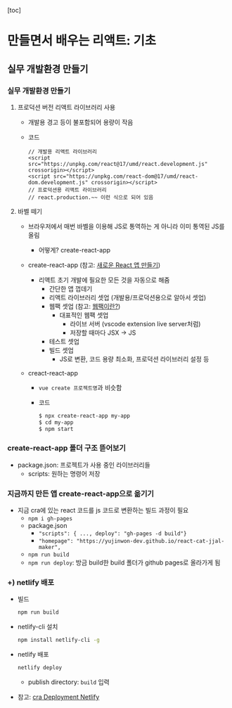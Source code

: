 [toc]

# 만들면서 배우는 리액트: 기초

## 실무 개발환경 만들기

### 실무 개발환경 만들기

1. 프로덕션 버전 리액트 라이브러리 사용

   - 개발용 경고 등이 불포함되어 용량이 작음

   - 코드

     ```react
     // 개발용 리액트 라이브러리
     <script src="https://unpkg.com/react@17/umd/react.development.js" crossorigin></script>
     <script src="https://unpkg.com/react-dom@17/umd/react-dom.development.js" crossorigin></script>
     // 프로덕션용 리액트 라이브러리
     // react.production.~~ 이런 식으로 되어 있음
     ```

2. 바벨 떼기

   - 브라우저에서 매번 바벨을 이용해 JS로 통역하는 게 아니라 이미 통역된 JS를 올림

     - 어떻게? create-react-app

   - create-react-app (참고: [새로운 React 앱 만들기](https://ko.reactjs.org/docs/create-a-new-react-app.html#create-react-app))

     - 리액트 초기 개발에 필요한 모든 것을 자동으로 해줌
       - 간단한 앱 껍데기
       - 리액트 라이브러리 셋업 (개발용/프로덕션용으로 알아서 셋업)
       - 웹팩 셋업 (참고: [웹팩이란?](https://joshua1988.github.io/webpack-guide/webpack/what-is-webpack.html))
         - 대표적인 웹팩 셋업
           - 라이브 서버 (vscode extension live server처럼)
           - 저장할 때마다 JSX -> JS
       - 테스트 셋업
       - 빌드 셋업
         - JS로 변환, 코드 용량 최소화, 프로덕션 라이브러리 설정 등

   - creact-react-app

     - `vue create 프로젝트명`과 비슷함

     - 코드

       ```bash
       $ npx create-react-app my-app
       $ cd my-app
       $ npm start
       ```

### create-react-app 폴더 구조 뜯어보기

- package.json: 프로젝트가 사용 중인 라이브러리들
  - scripts: 원하는 명령어 저장

### 지금까지 만든 앱 create-react-app으로 옮기기

- 지금 cra에 있는 react 코드를 js 코드로 변환하는 빌드 과정이 필요
  - `npm i gh-pages`
  - package.json
    - `"scripts": { ..., deploy": "gh-pages -d build"}`
    - `"homepage": "https://yujinwon-dev.github.io/react-cat-jjal-maker",`
  - `npm run build`
  - `npm run deploy`: 방금 build한 build 폴더가 github pages로 올라가게 됨

### +) netlify 배포

- 빌드

  ```bash
  npm run build
  ```

- netlify-cli 설치

  ```bash
  npm install netlify-cli -g
  ```

- netlify 배포

  ```bash
  netlify deploy
  ```

  - publish directory: `build` 입력

- 참고: [cra Deployment Netlify](https://create-react-app.dev/docs/deployment#netlify)
